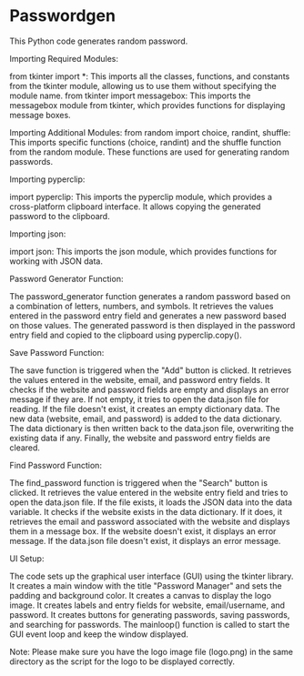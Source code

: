 # Passwordgen
This Python code generates random password.

Importing Required Modules:

from tkinter import *: This imports all the classes, functions, and constants from the tkinter module, allowing us to use them without specifying the module name.
from tkinter import messagebox: This imports the messagebox module from tkinter, which provides functions for displaying message boxes.

Importing Additional Modules:
from random import choice, randint, shuffle: This imports specific functions (choice, randint) and the shuffle function from the random module. These functions are used for generating random passwords.

Importing pyperclip:

import pyperclip: This imports the pyperclip module, which provides a cross-platform clipboard interface. It allows copying the generated password to the clipboard.

Importing json:

import json: This imports the json module, which provides functions for working with JSON data.

Password Generator Function:

The password_generator function generates a random password based on a combination of letters, numbers, and symbols. It retrieves the values entered in the password entry field and generates a new password based on those values. The generated password is then displayed in the password entry field and copied to the clipboard using pyperclip.copy().

Save Password Function:

The save function is triggered when the "Add" button is clicked. It retrieves the values entered in the website, email, and password entry fields. It checks if the website and password fields are empty and displays an error message if they are. If not empty, it tries to open the data.json file for reading. If the file doesn't exist, it creates an empty dictionary data. The new data (website, email, and password) is added to the data dictionary. The data dictionary is then written back to the data.json file, overwriting the existing data if any. Finally, the website and password entry fields are cleared.

Find Password Function:

The find_password function is triggered when the "Search" button is clicked. It retrieves the value entered in the website entry field and tries to open the data.json file. If the file exists, it loads the JSON data into the data variable. It checks if the website exists in the data dictionary. If it does, it retrieves the email and password associated with the website and displays them in a message box. If the website doesn't exist, it displays an error message. If the data.json file doesn't exist, it displays an error message.

UI Setup:

The code sets up the graphical user interface (GUI) using the tkinter library.
It creates a main window with the title "Password Manager" and sets the padding and background color.
It creates a canvas to display the logo image.
It creates labels and entry fields for website, email/username, and password.
It creates buttons for generating passwords, saving passwords, and searching for passwords.
The mainloop() function is called to start the GUI event loop and keep the window displayed.

Note: Please make sure you have the logo image file (logo.png) in the same directory as the script for the logo to be displayed correctly.
